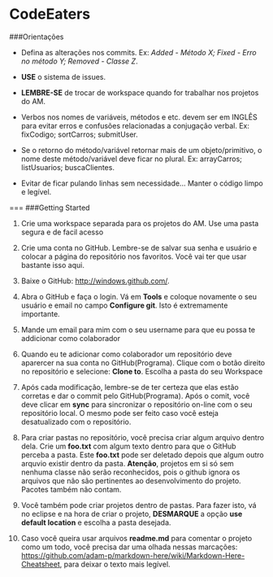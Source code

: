 CodeEaters
==========
###Orientações
* Defina as alterações nos commits. Ex: *Added - Método X; Fixed - Erro no método Y; Removed - Classe Z*.

* **USE** o sistema de issues.

* **LEMBRE-SE** de trocar de workspace quando for trabalhar nos projetos do AM.

* Verbos nos nomes de variáveis, métodos e etc. devem ser em INGLÊS para evitar erros e confusões relacionadas a conjugação verbal. Ex: fixCodigo; sortCarros; submitUser.

* Se o retorno do método/variável retornar mais de um objeto/primitivo, o nome deste método/variável deve ficar no plural. Ex: arrayCarros; listUsuarios; buscaClientes.

* Evitar de ficar pulando linhas sem necessidade... Manter o código limpo e legível.


===
###Getting Started

1. Crie uma workspace separada para os projetos do AM. Use uma pasta segura e de facil acesso

2. Crie uma conta no GitHub. Lembre-se de salvar sua senha e usuário e colocar a página do repositório nos favoritos. Você vai ter que usar bastante isso aqui.

3. Baixe o GitHub: http://windows.github.com/.

5. Abra o GitHub e faça o login. Vá em **Tools** e coloque novamente o seu usuário e email no campo **Configure git**. Isto é extremamente importante.


7. Mande um email para mim com o seu username para que eu possa te addicionar como colaborador

9. Quando eu te adicionar como colaborador um repositório deve aparercer na sua conta no GitHub(Programa). Clique com o botão direito no repositório e selecione: **Clone to**. Escolha a pasta do seu Workspace

9. Após cada modificação, lembre-se de ter certeza que elas estão corretas e dar o commit pelo GitHub(Programa). Após o comit, você deve clicar em **sync** para sincronizar o repositório on-line com o seu repositório local. O mesmo pode ser feito caso você esteja desatualizado com o repositório.

10. Para criar pastas no repositório, você precisa criar algum arquivo dentro dela. Crie um **foo.txt** com algum texto dentro para que o GitHub perceba a pasta. Este **foo.txt** pode ser deletado depois que algum outro arquvio existir dentro da pasta. **Atenção**, projetos em si só sem nenhuma classe não serão reconhecidos, pois o github ignora os arquivos que não são pertinentes ao desenvolvimento do projeto. Pacotes também não contam.

11. Você também pode criar projetos dentro de pastas. Para fazer isto, vá no eclipse e na hora de criar o projeto, **DESMARQUE** a opção **use default location** e escolha a pasta desejada.

12. Caso você queira usar arquivos **readme.md** para comentar o projeto como um todo, você precisa dar uma olhada nessas marcações: https://github.com/adam-p/markdown-here/wiki/Markdown-Here-Cheatsheet, para deixar o texto mais legível. 

